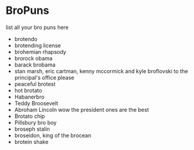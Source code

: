 # BroPuns
list all your bro puns here

+ brotendo
+ brotending license
+ brohemian rhapsody
+ brorock obama
+ barack brobama
+ stan marsh, eric cartman, kenny mccormick and kyle broflovski to the principal's office please
+ peaceful brotest
+ hot brotato
+ Habanerbro
+ Teddy Broosevelt
+ Abroham Lincoln wow the president ones are the best
+ Brotato chip
+ Pillsbury bro boy
+ broseph stalin
+ broseidon, king of the brocean
+ brotein shake
